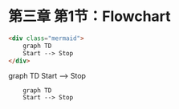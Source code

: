 # 第三章 第1节：Flowchart

```markdown
<div class="mermaid">
    graph TD
    Start --> Stop
</div>
```

<div class="mermaid">
    graph TD
    Start --> Stop
</div>

```mermaid
    graph TD
    Start --> Stop
```